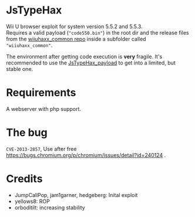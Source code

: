 # JsTypeHax

Wii U browser exploit for system version 5.5.2 and 5.5.3.  
Requires a valid payload (`"code550.bin"`) in the root dir and the release files from the [wiiuhaxx_common repo](https://github.com/wiiu-env/wiiuhaxx_common/releases) inside a subfolder called `"wiiuhaxx_common"`.  

The environment after getting code execution is **very** fragile. It's recommended to use the [JsTypeHax_payload](https://github.com/wiiu-env/JsTypeHax_payload) to get into a limited, but stable one.

# Requirements
A webserver with php support.

# The bug

`CVE-2013-2857`, Use after free https://bugs.chromium.org/p/chromium/issues/detail?id=240124 .

# Credits

- JumpCallPop, jam1garner, hedgeberg: Inital exploit
- yellows8: ROP
- orboditilt: increasing stability
